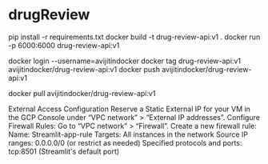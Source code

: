# drugReview
pip install -r requirements.txt
docker build -t drug-review-api:v1 .
docker run -p 6000:6000 drug-review-api:v1


docker login --username=avijitindocker
docker tag drug-review-api:v1 avijitindocker/drug-review-api:v1
docker push avijitindocker/drug-review-api:v1

docker pull avijitindocker/drug-review-api:v1

External Access Configuration
Reserve a Static External IP for your VM in the GCP Console under “VPC network” > “External IP addresses”.
Configure Firewall Rules:
Go to “VPC network” > “Firewall”.
Create a new firewall rule:
Name: Streamlit-app-rule
Targets: All instances in the network
Source IP ranges: 0.0.0.0/0 (or restrict as needed)
Specified protocols and ports: tcp:8501 (Streamlit's default port)
